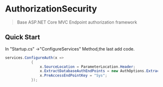 # AuthorizationSecurity

> Base ASP.NET Core MVC Endpoint authorization framework

## Quick Start

In "Startup.cs" ->"ConfigureServices" Method,the last add code. 

```C#
services.ConfigureAuth(x =>
            {
                x.SourceLocation = ParameterLocation.Header;
                x.ExtractDatabaseAuthEndPoints = new AuthOptions.ExtractAuthEndPointsHandler(Auth.GetAuthEndPointByUser);
                x.PreAccessEndPointKey = "Sys";
            });
```

